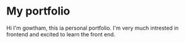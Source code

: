 # My portfolio
Hi I'm gowtham, this ia personal portfolio.
I'm very much intrested in frontend and excited to learn the front end.